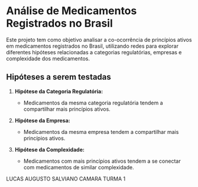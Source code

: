 # Análise de Medicamentos Registrados no Brasil

Este projeto tem como objetivo analisar a co-ocorrência de princípios ativos em medicamentos registrados no Brasil, utilizando redes para explorar diferentes hipóteses relacionadas a categorias regulatórias, empresas e complexidade dos medicamentos.

## Hipóteses a serem testadas

1. **Hipótese da Categoria Regulatória:**
   - Medicamentos da mesma categoria regulatória tendem a compartilhar mais princípios ativos.

2. **Hipótese da Empresa:**
   - Medicamentos da mesma empresa tendem a compartilhar mais princípios ativos.

3. **Hipótese da Complexidade:**
   - Medicamentos com mais princípios ativos tendem a se conectar com medicamentos de similar complexidade.

LUCAS AUGUSTO SALVIANO CAMARA 
TURMA 1

